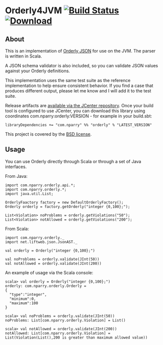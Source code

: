 Orderly4JVM [![Build Status](https://travis-ci.org/nparry/orderly4jvm.svg)](https://travis-ci.org/nparry/orderly4jvm) [ ![Download](https://api.bintray.com/packages/nparry/maven/orderly/images/download.svg) ](https://bintray.com/nparry/maven/orderly/_latestVersion)
===========

About
-----

This is an implementation of [Orderly JSON](http://orderly-json.org/) for use on
the JVM.  The parser is written in Scala.

A JSON schema validator is also included, so you can validate JSON values against
your Orderly definitions.

This implementation uses the same test suite as the reference implementation to
help ensure consistent behavior.  If you find a case that produces different
output, please let me know and I will add it to the test suite.

Release artifacts are [available via the JCenter repository](https://bintray.com/bintray/jcenter?filterByPkgName=orderly). Once your
build tool is configured to use JCenter, you can download this library using coordinates com.nparry:orderly:VERSION - for example in your build.sbt:

    libraryDependencies += "com.nparry" %% "orderly" % "LATEST_VERSION"

This project is covered by the [BSD license](http://www.opensource.org/licenses/bsd-license.php).


Usage
-----

You can use Orderly directly through Scala or through a set of Java interfaces.

From Java:

    import com.nparry.orderly.api.*;
    import com.nparry.orderly.*;
    import java.util.List;

    OrderlyFaactory factory = new DefaultOrderlyFactory();
    Orderly orderly = factory.getOrderly("integer {0,100};");

    List<Violation> noProblems = orderly.getViolations("50");
    List<Violation> notAllowed = orderly.getViolations("200");

From Scala:

    import com.nparry.orderly._
    import net.liftweb.json.JsonAST._

    val orderly = Orderly("integer {0,100};")

    val noProblems = orderly.validate(JInt(50))
    val notAllowed = orderly.validate(JInt(200))

An example of usage via the Scala console:

    scala> val orderly = Orderly("integer {0,100};")
    orderly: com.nparry.orderly.Orderly = 
    {
      "type":"integer",
      "minimum":0,
      "maximum":100
    }

    scala> val noProblems = orderly.validate(JInt(50))
    noProblems: List[com.nparry.orderly.Violation] = List()

    scala> val notAllowed = orderly.validate(JInt(200))
    notAllowed: List[com.nparry.orderly.Violation] = List(Violation(List(),200 is greater than maximum allowed value))

